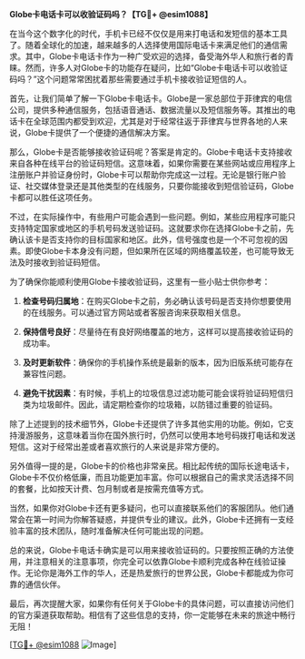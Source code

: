 **Globe卡电话卡可以收验证码吗？【TG💪+ @esim1088】**

在当今这个数字化的时代，手机卡已经不仅仅是用来打电话和发短信的基本工具了。随着全球化的加速，越来越多的人选择使用国际电话卡来满足他们的通信需求。其中，Globe卡电话卡作为一种广受欢迎的选择，备受海外华人和旅行者的青睐。然而，许多人对Globe卡的功能存在疑问，比如“Globe卡电话卡可以收验证码吗？”这个问题常常困扰着那些需要通过手机卡接收验证短信的人。

首先，让我们简单了解一下Globe卡电话卡。Globe是一家总部位于菲律宾的电信公司，提供多种通信服务，包括语音通话、数据流量以及短信服务等。其推出的电话卡在全球范围内都受到欢迎，尤其是对于经常往返于菲律宾与世界各地的人来说，Globe卡提供了一个便捷的通信解决方案。

那么，Globe卡是否能够接收验证码呢？答案是肯定的。Globe卡电话卡支持接收来自各种在线平台的验证码短信。这意味着，如果你需要在某些网站或应用程序上注册账户并验证身份时，Globe卡可以帮助你完成这一过程。无论是银行账户验证、社交媒体登录还是其他类型的在线服务，只要你能接收到短信验证码，Globe卡都可以胜任这项任务。

不过，在实际操作中，有些用户可能会遇到一些问题。例如，某些应用程序可能只支持特定国家或地区的手机号码发送验证码。这就要求你在选择Globe卡之前，先确认该卡是否支持你的目标国家和地区。此外，信号强度也是一个不可忽视的因素。即使Globe卡本身没有问题，但如果所在区域的网络覆盖较差，也可能导致无法及时接收到验证码短信。

为了确保你能顺利使用Globe卡接收验证码，这里有一些小贴士供你参考：

1. **检查号码归属地**：在购买Globe卡之前，务必确认该号码是否支持你想要使用的在线服务。可以通过官方网站或者客服咨询来获取相关信息。
   
2. **保持信号良好**：尽量待在有良好网络覆盖的地方，这样可以提高接收验证码的成功率。

3. **及时更新软件**：确保你的手机操作系统是最新的版本，因为旧版系统可能存在兼容性问题。

4. **避免干扰因素**：有时候，手机上的垃圾信息过滤功能可能会误将验证码短信归类为垃圾邮件。因此，请定期检查你的垃圾箱，以防错过重要的验证码。

除了上述提到的技术细节外，Globe卡还提供了许多其他实用的功能。例如，它支持漫游服务，这意味着当你在国外旅行时，仍然可以使用本地号码拨打电话和发送短信。这对于经常出差或者喜欢旅行的人来说是非常方便的。

另外值得一提的是，Globe卡的价格也非常亲民。相比起传统的国际长途电话卡，Globe卡不仅价格低廉，而且功能更加丰富。你可以根据自己的需求灵活选择不同的套餐，比如按天计费、包月制或者是按需充值等方式。

当然，如果你对Globe卡还有更多疑问，也可以直接联系他们的客服团队。他们通常会在第一时间为你解答疑惑，并提供专业的建议。此外，Globe卡还拥有一支经验丰富的技术团队，随时准备解决任何可能出现的问题。

总的来说，Globe卡电话卡确实是可以用来接收验证码的。只要按照正确的方法使用，并注意相关的注意事项，你完全可以依靠Globe卡顺利完成各种在线验证操作。无论你是海外工作的华人，还是热爱旅行的世界公民，Globe卡都能成为你可靠的通信伙伴。

最后，再次提醒大家，如果你有任何关于Globe卡的具体问题，可以直接访问他们的官方渠道获取帮助。相信有了这些信息的支持，你一定能够在未来的旅途中畅行无阻！

[[TG💪+ @esim1088](https://t.me/s/esim1088) ![Image](https://i.postimg.cc/4NQfJmqS/Snipaste-2025-05-13-00-14-12.png)]